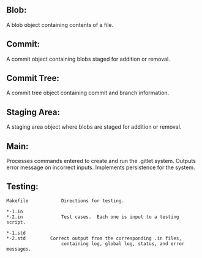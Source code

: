 ## Blob:
A blob object containing contents of a file.

## Commit:
A commit object containing blobs staged for addition or removal.

## Commit Tree:
A commit tree object containing commit and branch information.

## Staging Area:
A staging area object where blobs are staged for addition or removal.

## Main:
Processes commands entered to create and run the .gitlet system. Outputs error message on incorrect inputs. Implements persistence for the system.

## Testing:

    Makefile            Directions for testing.

    *-1.in
    *-2.in	            Test cases.  Each one is input to a testing script.

    *-1.std
    *-2.std		    Correct output from the corresponding .in files,
                        containing log, global log, status, and error messages.
